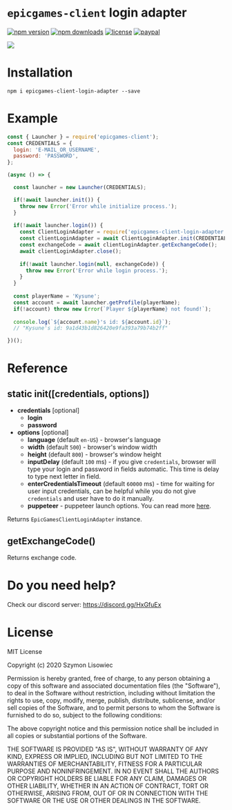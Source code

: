 # `epicgames-client` login adapter
[![npm version](https://img.shields.io/npm/v/epicgames-client-login-adapter.svg)](https://npmjs.com/package/epicgames-client-login-adapter)
[![npm downloads](https://img.shields.io/npm/dm/epicgames-client-login-adapter.svg)](https://npmjs.com/package/epicgames-client-login-adapter)
[![license](https://img.shields.io/npm/l/epicgames-client-login-adapter.svg)](https://github.com/SzymonLisowiec/node-epicgames-client-login-adapter/blob/master/LICENSE.MD)
[![paypal](https://img.shields.io/badge/paypal-donate-orange.svg)](https://www.paypal.com/cgi-bin/webscr?cmd=_donations&business=szymonlisowiec%40gmail.com&currency_code=USD&source=url)

![](https://github.com/SzymonLisowiec/node-epicgames-client-login-adapter/blob/master/assets/screenshot.png?raw=true)
# Installation
```
npm i epicgames-client-login-adapter --save
```

# Example
```javascript
const { Launcher } = require('epicgames-client');
const CREDENTIALS = {
  login: 'E-MAIL_OR_USERNAME',
  password: 'PASSWORD',
};

(async () => {

  const launcher = new Launcher(CREDENTIALS);

  if(!await launcher.init()) {
    throw new Error('Error while initialize process.');
  }
  
  if(!await launcher.login()) {
    const ClientLoginAdapter = require('epicgames-client-login-adapter');
    const clientLoginAdapter = await ClientLoginAdapter.init(CREDENTIALS);
    const exchangeCode = await clientLoginAdapter.getExchangeCode();
    await clientLoginAdapter.close();
  
    if(!await launcher.login(null, exchangeCode)) {
      throw new Error('Error while login process.');
    }
  }
  
  const playerName = 'Kysune';
  const account = await launcher.getProfile(playerName);
  if(!account) throw new Error(`Player ${playerName} not found!`);
	
  console.log(`${account.name}'s id: ${account.id}`);
  // "Kysune's id: 9a1d43b1d826420e9fa393a79b74b2ff"

})();
```

# Reference

## static init([credentials, options])
- **credentials** [optional]
  - **login**
  - **password**
- **options** [optional]
  - **language** (default `en-US`) - browser's language
  - **width** (default `500`) - browser's window width
  - **height** (default `800`) - browser's window height
  - **inputDelay** (default `100` ms) - if you give `credentials`, browser will type your login and password in fields automatic. This time is delay to type next letter in field.
  - **enterCredentialsTimeout** (default `60000` ms) - time for waiting for user input credentials, can be helpful while you do not give `credentials` and user have to do it manually.
  - **puppeteer** - puppeteer launch options. You can read more [here](https://pptr.dev/#?product=Puppeteer&version=v2.1.1&show=api-puppeteerlaunchoptions).

Returns `EpicGamesClientLoginAdapter` instance.

## getExchangeCode()
Returns exchange code.

# Do you need help?
Check our discord server: https://discord.gg/HxGfuEx

# License
MIT License

Copyright (c) 2020 Szymon Lisowiec

Permission is hereby granted, free of charge, to any person obtaining a copy
of this software and associated documentation files (the "Software"), to deal
in the Software without restriction, including without limitation the rights
to use, copy, modify, merge, publish, distribute, sublicense, and/or sell
copies of the Software, and to permit persons to whom the Software is
furnished to do so, subject to the following conditions:

The above copyright notice and this permission notice shall be included in all
copies or substantial portions of the Software.

THE SOFTWARE IS PROVIDED "AS IS", WITHOUT WARRANTY OF ANY KIND, EXPRESS OR
IMPLIED, INCLUDING BUT NOT LIMITED TO THE WARRANTIES OF MERCHANTABILITY,
FITNESS FOR A PARTICULAR PURPOSE AND NONINFRINGEMENT. IN NO EVENT SHALL THE
AUTHORS OR COPYRIGHT HOLDERS BE LIABLE FOR ANY CLAIM, DAMAGES OR OTHER
LIABILITY, WHETHER IN AN ACTION OF CONTRACT, TORT OR OTHERWISE, ARISING FROM,
OUT OF OR IN CONNECTION WITH THE SOFTWARE OR THE USE OR OTHER DEALINGS IN THE
SOFTWARE.

